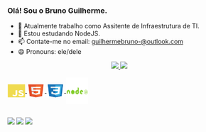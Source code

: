 ### Olá! Sou o Bruno Guilherme.


- 🔭 Atualmente trabalho como Assitente de Infraestrutura de TI.
- 🌱 Estou estudando NodeJS.
- 📫 Contate-me no email: guilhermebruno-@outlook.com
- 😄 Pronouns: ele/dele

<div align="center">
  <a href="https://github.com/Brunogpr">
  <img width="48%" src="https://github-readme-stats.vercel.app/api?username=Brunogpr&show_icons=true&theme=merko&include_all_commits=true&count_private=true"/>
    <img width="48%" src="https://github-readme-stats.vercel.app/api/top-langs/?username=rafaballerini&layout=compact&langs_count=7&theme=dracula"/>
</div>  
 <div  style="display: inline_block"><br>
  <img align="center" alt="Bruno-Js" height="30" width="40" src="https://raw.githubusercontent.com/devicons/devicon/master/icons/javascript/javascript-plain.svg">      
  <img align="center" alt="Bruno-HTML" height="30" width="40" src="https://raw.githubusercontent.com/devicons/devicon/master/icons/html5/html5-original.svg">
  <img align="center" alt="Bruno-CSS" height="30" width="40" src="https://raw.githubusercontent.com/devicons/devicon/master/icons/css3/css3-original.svg">
  <img align="center" alt="Bruno-ND" height="60" width="50" src="https://github.com/Brunogpr/icons/blob/main/nodejs/nodejs-plain-wordmark.svg">
  
</div>
  
  ##

<div>
  <a href="https://www.instagram.com/brunogui_/" target="_blank"><img src="https://img.shields.io/badge/-Instagram-%23E4405F?style=for-the-badge&logo=instagram&logoColor=white" target="_blank"></a>
  <a href = "mailto:guilhermebruno-@outlook.com"><img src="https://img.shields.io/badge/-Gmail-%23333?style=for-the-badge&logo=gmail&logoColor=white" target="_blank"></a>
  <a href="https://www.linkedin.com/in/bruno-guilherme-b378b3158/" target="_blank"><img src="https://img.shields.io/badge/-LinkedIn-%230077B5?style=for-the-badge&logo=linkedin&logoColor=white" target="_blank"></a>   
</div>
  
